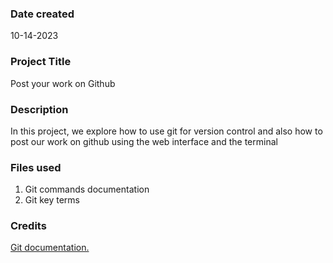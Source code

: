 ### Date created
10-14-2023

### Project Title
Post your work on Github

### Description
In this project, we explore how to use git for version control and also how to post our work on github using the web interface and the terminal

### Files used
1. Git commands documentation
2. Git key terms

### Credits
[Git documentation.](https://git-scm.com/doc)

